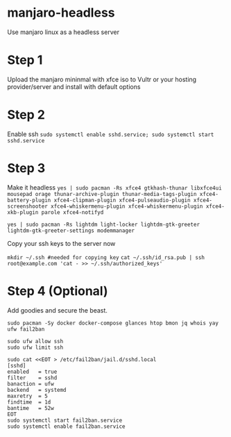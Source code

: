 # manjaro-headless
Use manjaro linux as a headless server

# Step 1
Upload the manjaro mininmal with xfce iso to Vultr or your hosting provider/server and install with default options

# Step 2
Enable ssh
```sudo systemctl enable sshd.service; sudo systemctl start sshd.service```

# Step 3
Make it headless
```yes | sudo pacman -Rs xfce4 gtkhash-thunar libxfce4ui mousepad orage thunar-archive-plugin thunar-media-tags-plugin xfce4-battery-plugin xfce4-clipman-plugin xfce4-pulseaudio-plugin xfce4-screenshooter xfce4-whiskermenu-plugin xfce4-whiskermenu-plugin xfce4-xkb-plugin parole xfce4-notifyd```

```yes | sudo pacman -Rs lightdm light-locker lightdm-gtk-greeter lightdm-gtk-greeter-settings modemmanager```

Copy your ssh keys to the server now

```mkdir ~/.ssh #needed for copying key```
```cat ~/.ssh/id_rsa.pub | ssh root@example.com 'cat - >> ~/.ssh/authorized_keys'```

# Step 4 (Optional)
Add goodies and secure the beast.
```
sudo pacman -Sy docker docker-compose glances htop bmon jq whois yay ufw fail2ban

sudo ufw allow ssh
sudo ufw limit ssh

sudo cat <<EOT > /etc/fail2ban/jail.d/sshd.local
[sshd]
enabled   = true
filter    = sshd
banaction = ufw
backend   = systemd
maxretry  = 5
findtime  = 1d
bantime   = 52w
EOT
sudo systemctl start fail2ban.service
sudo systemctl enable fail2ban.service
```
